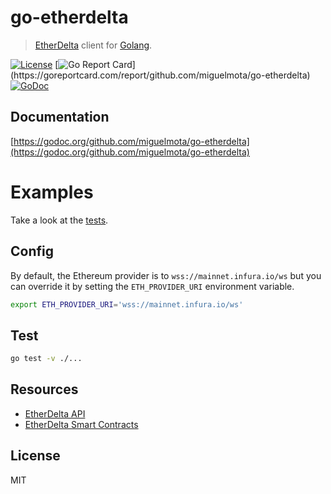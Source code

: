 # go-etherdelta

> [EtherDelta](https://etherdelta.com/) client for [Golang](https://golang.org/).

[![License](http://img.shields.io/badge/license-MIT-blue.svg)](https://raw.githubusercontent.com/miguelmota/go-etherdelta/master/LICENSE.md) [![Go Report Card](https://goreportcard.com/badge/github.com/miguelmota/go-etherdelta?)](https://goreportcard.com/report/github.com/miguelmota/go-etherdelta) [![GoDoc](https://godoc.org/github.com/miguelmota/go-etherdelta?status.svg)](https://godoc.org/github.com/miguelmota/go-etherdelta)

## Documentation

[https://godoc.org/github.com/miguelmota/go-etherdelta](https://godoc.org/github.com/miguelmota/go-etherdelta)

# Examples

Take a look at the [tests](./etherdelta_test.go).

## Config

By default, the Ethereum provider is to `wss://mainnet.infura.io/ws` but you can override it by setting the `ETH_PROVIDER_URI` environment variable.


```bash
export ETH_PROVIDER_URI='wss://mainnet.infura.io/ws'
```

## Test

```bash
go test -v ./...
```

## Resources

- [EtherDelta API](https://github.com/etherdelta/etherdelta.github.io/blob/master/docs/API.md)
- [EtherDelta Smart Contracts](https://github.com/etherdelta/etherdelta.github.io/blob/master/docs/SMART_CONTRACT.md)

## License

MIT
